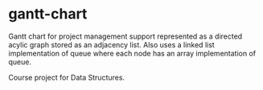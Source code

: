 # gantt-chart
Gantt chart for project management support represented as a directed acylic graph stored as an adjacency list. Also uses a linked list implementation of queue where each node has an array implementation of queue.

Course project for Data Structures.
